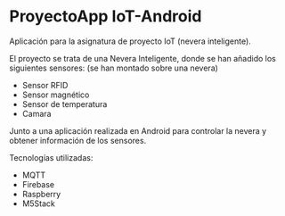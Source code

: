 # ProyectoApp IoT-Android
Aplicación para la asignatura de proyecto IoT (nevera inteligente).

El proyecto se trata de una Nevera Inteligente, donde se han añadido los siguientes sensores: (se han montado sobre una nevera)
- Sensor RFID
- Sensor magnético
- Sensor de temperatura
- Camara

Junto a una aplicación realizada en Android para controlar la nevera y obtener información de los sensores.

Tecnologías utilizadas:
- MQTT
- Firebase
- Raspberry
- M5Stack

